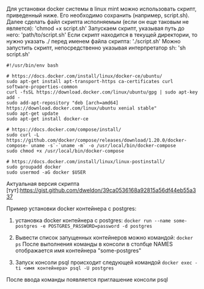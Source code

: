Для установки docker системы в linux mint можно использовать скрипт, приведенный ниже.
Его необходимо сохранить (например, script.sh).
Далее сделать файл скрипта исполняемым (если он еще таковым не является):
'chmod +x script.sh'
Запускаем скрипт, указывая путь до него:
'path/to/script.sh'
Если скрипт находится в текущей директории, то нужно указать ./ перед именем файла скрипта:
'./script.sh'
Можно запустить скрипт, непосредственно указывая интерпретатор sh:
'sh script.sh'

```
#!/usr/bin/env bash

# https://docs.docker.com/install/linux/docker-ce/ubuntu/
sudo apt-get install apt-transport-https ca-certificates curl software-properties-common
curl -fsSL https://download.docker.com/linux/ubuntu/gpg | sudo apt-key add -
sudo add-apt-repository "deb [arch=amd64] https://download.docker.com/linux/ubuntu xenial stable"
sudo apt-get update
sudo apt-get install docker-ce

# https://docs.docker.com/compose/install/
sudo curl -L https://github.com/docker/compose/releases/download/1.20.0/docker-compose-`uname -s`-`uname -m` -o /usr/local/bin/docker-compose
sudo chmod +x /usr/local/bin/docker-compose

# https://docs.docker.com/install/linux/linux-postinstall/
sudo groupadd docker
sudo usermod -aG docker $USER
```

Актуальная версия скрипта [тут]:https://gist.github.com/dweldon/39ca0536168a92815a56df44eb55a337

Пример установки docker контейнера с postgres:

1. установка docker контейнера с postgres:
   `docker run --name some-postgres -e POSTGRES_PASSWORD=password -d postgres`

2. Вывести список запущенных контейнеров можно командой:
   `docker ps`
   После выполнения команды в консоли в столбце NAMES отображается имя контейнера "some-postgres"

3. Запуск консоли psql происходит следующей командой
   `docker exec -ti <имя контейнера> psql -U postgres`

После ввода команды появляется приглашение консоли psql
